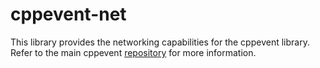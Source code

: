 # cppevent-net

This library provides the networking capabilities for the cppevent library. Refer to the main cppevent [repository](https://github.com/Manoharan-Ajay-Anand/cppevent) for more information.
